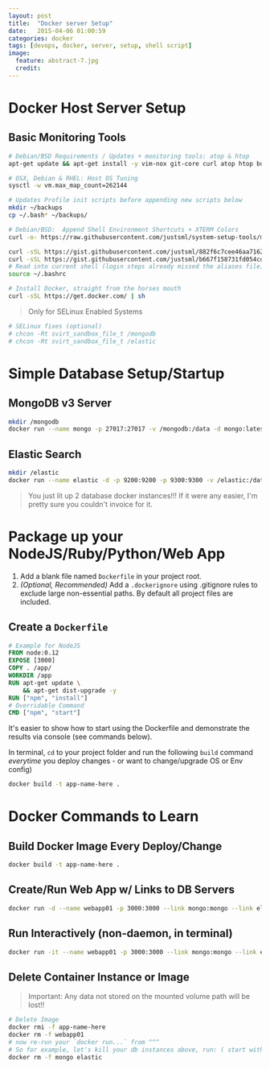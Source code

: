 ```yaml
---
layout: post
title:  "Docker server Setup"
date:   2015-04-06 01:00:59
categories: docker
tags: [devops, docker, server, setup, shell script]
image:
  feature: abstract-7.jpg
  credit:
---
```


# Docker **Host Server** Setup

## Basic Monitoring Tools

~~~sh
# Debian/BSD Requirements / Updates + monitoring tools: atop & htop
apt-get update && apt-get install -y vim-nox git-core curl atop htop build-essential libssl-dev linux-image-amd64 linux-headers-amd64

# OSX, Debian & RHEL: Host OS Tuning
sysctl -w vm.max_map_count=262144

# Updates Profile init scripts before appending new scripts below
mkdir ~/backups
cp ~/.bash* ~/backups/

# Debian/BSD:  Append Shell Environment Shortcuts + XTERM Colors
curl -o- https://raw.githubusercontent.com/justsml/system-setup-tools/master/modules/vim-update.sh | bash

curl -sSL https://gist.githubusercontent.com/justsml/882f6c7cee46aa71625f/raw/a4f0d1ed006080d5fe7f40b6e07b8eb9d6838a5f/.bashrc >> ~/.bashrc
curl -sSL https://gist.githubusercontent.com/justsml/b667f158731fd054cd38/raw/5778dbb5d3d138ccf99ae1bf973457ce89661362/.bash_aliases >> ~/.bash_aliases
# Read into current shell (login steps already missed the aliases file)
source ~/.bashrc

# Install Docker, straight from the horses mouth
curl -sSL https://get.docker.com/ | sh

~~~

> Only for SELinux Enabled Systems

~~~sh
# SELinux fixes (optional)
# chcon -Rt svirt_sandbox_file_t /mongodb
# chcon -Rt svirt_sandbox_file_t /elastic
~~~

# Simple Database Setup/Startup

## MongoDB v3 Server

~~~sh
mkdir /mongodb
docker run --name mongo -p 27017:27017 -v /mongodb:/data -d mongo:latest bash -c 'mongod --logpath /data/mongodb.log --logappend --dbpath /data/data --storageEngine=wiredTiger'
~~~

## Elastic Search

~~~sh
mkdir /elastic
docker run --name elastic -d -p 9200:9200 -p 9300:9300 -v /elastic:/data elasticsearch bash -c 'elasticsearch --cluster.name elastic_cluster --node.name elastic01 --path.data /data/elastic-data --path.logs /data/elastic-logs '
~~~

> You just lit up 2 database docker instances!!!
> If it were any easier, I'm pretty sure you couldn't invoice for it.


# Package up your NodeJS/Ruby/Python/Web App

1. Add a blank file named `Dockerfile` in your project root.
1. _(Optional, Recommended)_ Add a `.dockerignore` using .gitignore rules to exclude large non-essential paths. By default all project files are included.

## Create a `Dockerfile`

~~~dockerfile
# Example for NodeJS
FROM node:0.12
EXPOSE [3000]
COPY . /app/
WORKDIR /app
RUN apt-get update \
	&& apt-get dist-upgrade -y
RUN ["npm", "install"]
# Overridable Command
CMD ["npm", "start"]
~~~

It's easier to show how to start using the Dockerfile and demonstrate the results via console (see commands below).

In terminal, `cd` to your project folder and run the following `build` command _everytime_ you deploy changes - or want to change/upgrade OS or Env config)

```sh
docker build -t app-name-here .
```


# Docker Commands to Learn

## Build Docker Image Every Deploy/Change

~~~sh
docker build -t app-name-here .
~~~

## Create/Run Web App w/ Links to DB Servers

~~~sh
docker run -d --name webapp01 -p 3000:3000 --link mongo:mongo --link elastic:elastic app-name-here
~~~

## Run Interactively (non-daemon, in terminal)

~~~sh
docker run -it --name webapp01 -p 3000:3000 --link mongo:mongo --link elastic:elastic app-name-here bash
~~~

## Delete Container Instance or Image

> Important: Any data not stored on the mounted volume path will be lost!!

~~~sh
# Delete Image
docker rmi -f app-name-here
docker rm -f webapp01
# now re-run your `docker run...` from ^^^
# So for example, let's kill your db instances above, run: ( start with something like `docker stop {mongo,elastic}` )
docker rm -f mongo elastic
~~~

